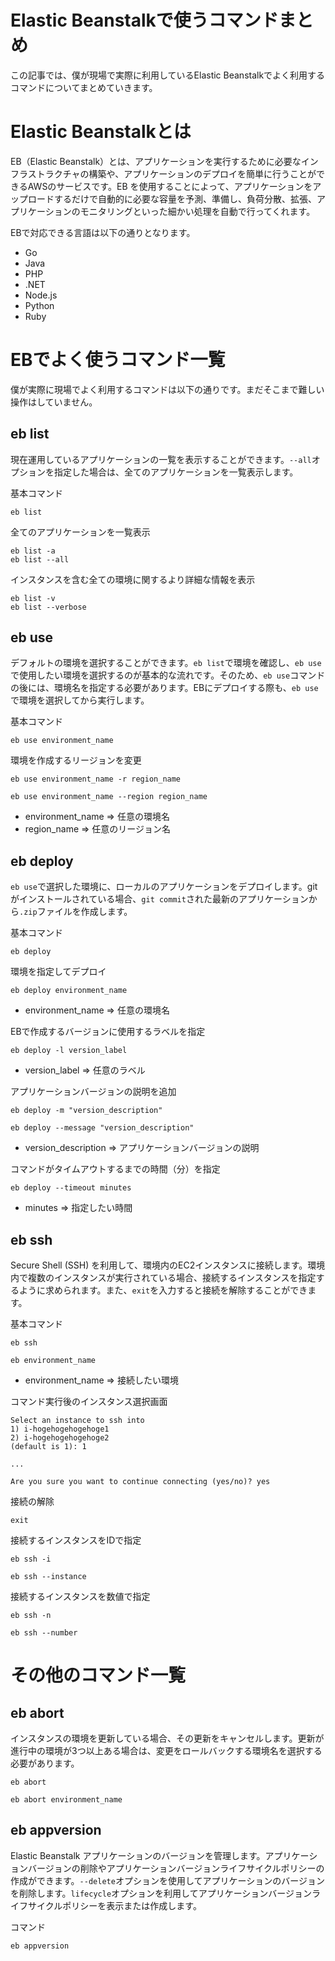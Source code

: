 # Elastic Beanstalkで使うコマンドまとめ
この記事では、僕が現場で実際に利用しているElastic Beanstalkでよく利用するコマンドについてまとめていきます。

# Elastic Beanstalkとは
EB（Elastic Beanstalk）とは、アプリケーションを実行するために必要なインフラストラクチャの構築や、アプリケーションのデプロイを簡単に行うことができるAWSのサービスです。EB を使用することによって、アプリケーションをアップロードするだけで自動的に必要な容量を予測、準備し、負荷分散、拡張、アプリケーションのモニタリングといった細かい処理を自動で行ってくれます。

EBで対応できる言語は以下の通りとなります。

- Go
- Java
- PHP
- .NET
- Node.js
- Python
- Ruby

# EBでよく使うコマンド一覧
僕が実際に現場でよく利用するコマンドは以下の通りです。まだそこまで難しい操作はしていません。

## eb list
現在運用しているアプリケーションの一覧を表示することができます。`--all`オプションを指定した場合は、全てのアプリケーションを一覧表示します。

基本コマンド

```
eb list
```

全てのアプリケーションを一覧表示

```
eb list -a
eb list --all
```

インスタンスを含む全ての環境に関するより詳細な情報を表示

```
eb list -v
eb list --verbose
```

## eb use
デフォルトの環境を選択することができます。`eb list`で環境を確認し、`eb use`で使用したい環境を選択するのが基本的な流れです。そのため、`eb use`コマンドの後には、環境名を指定する必要があります。EBにデプロイする際も、`eb use`で環境を選択してから実行します。

基本コマンド

```
eb use environment_name
```

環境を作成するリージョンを変更

```
eb use environment_name -r region_name

eb use environment_name --region region_name
```
- environment_name => 任意の環境名
- region_name => 任意のリージョン名

## eb deploy
`eb use`で選択した環境に、ローカルのアプリケーションをデプロイします。gitがインストールされている場合、`git commit`された最新のアプリケーションから`.zip`ファイルを作成します。

基本コマンド

```
eb deploy
```

環境を指定してデプロイ

```
eb deploy environment_name
```
- environment_name => 任意の環境名


EBで作成するバージョンに使用するラベルを指定

```
eb deploy -l version_label
```
- version_label => 任意のラベル

アプリケーションバージョンの説明を追加

```
eb deploy -m "version_description"

eb deploy --message "version_description"
```
- version_description => アプリケーションバージョンの説明

コマンドがタイムアウトするまでの時間（分）を指定

```
eb deploy --timeout minutes
```
- minutes => 指定したい時間

## eb ssh
Secure Shell (SSH) を利用して、環境内のEC2インスタンスに接続します。環境内で複数のインスタンスが実行されている場合、接続するインスタンスを指定するように求められます。また、`exit`を入力すると接続を解除することができます。

基本コマンド

```
eb ssh

eb environment_name
```
- environment_name => 接続したい環境

コマンド実行後のインスタンス選択画面

```
Select an instance to ssh into
1) i-hogehogehogehoge1
2) i-hogehogehogehoge2
(default is 1): 1

...

Are you sure you want to continue connecting (yes/no)? yes

```

接続の解除

```
exit
```

接続するインスタンスをIDで指定

```
eb ssh -i

eb ssh --instance
```

接続するインスタンスを数値で指定

```
eb ssh -n

eb ssh --number
```



# その他のコマンド一覧

## eb abort
インスタンスの環境を更新している場合、その更新をキャンセルします。更新が進行中の環境が3つ以上ある場合は、変更をロールバックする環境名を選択する必要があります。

```
eb abort

eb abort environment_name
```

## eb appversion
Elastic Beanstalk アプリケーションのバージョンを管理します。アプリケーションバージョンの削除やアプリケーションバージョンライフサイクルポリシーの作成ができます。`--delete`オプションを使用してアプリケーションのバージョンを削除します。`lifecycle`オプションを利用してアプリケーションバージョンライフサイクルポリシーを表示または作成します。

コマンド

```
eb appversion
```
